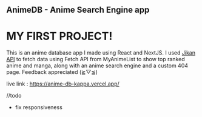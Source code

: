 ## AnimeDB - Anime Search Engine app

# MY FIRST PROJECT!

This is an anime database app I made using React and NextJS.
I used [Jikan API](https://jikan.moe/) to fetch data using Fetch API from MyAnimeList to show top ranked anime and manga, along with an anime search engine and a custom 404 page. Feedback appreciated (≧▽≦)

live link : https://anime-db-kappa.vercel.app/

//todo
- fix responsiveness
